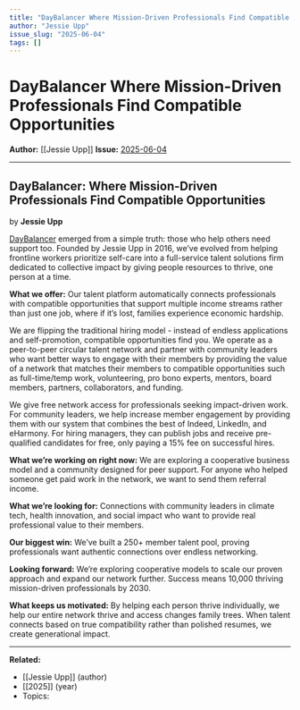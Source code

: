 ```yaml
---
title: "DayBalancer Where Mission-Driven Professionals Find Compatible Opportunities"
author: "Jessie Upp"
issue_slug: "2025-06-04"
tags: []
---
```


# DayBalancer Where Mission-Driven Professionals Find Compatible Opportunities

**Author:** [[Jessie Upp]]
**Issue:** [2025-06-04](https://plex.collectivesensecommons.org/2025-06-04/)

---

## DayBalancer: Where Mission-Driven Professionals Find Compatible Opportunities
by **Jessie Upp**

[DayBalancer](https://daybalancer.com/) emerged from a simple truth: those who help others need support too. Founded by Jessie Upp in 2016, we’ve evolved from helping frontline workers prioritize self-care into a full-service talent solutions firm dedicated to collective impact by giving people resources to thrive, one person at a time.

**What we offer:** Our talent platform automatically connects professionals with compatible opportunities that support multiple income streams rather than just one job, where if it’s lost, families experience economic hardship.

We are flipping the traditional hiring model - instead of endless applications and self-promotion, compatible opportunities find you. We operate as a peer-to-peer circular talent network and partner with community leaders who want better ways to engage with their members by providing the value of a network that matches their members to compatible opportunities such as full-time/temp work, volunteering, pro bono experts, mentors, board members, partners, collaborators, and funding.

We give free network access for professionals seeking impact-driven work. For community leaders, we help increase member engagement by providing them with our system that combines the best of Indeed, LinkedIn, and eHarmony. For hiring managers, they can publish jobs and receive pre-qualified candidates for free, only paying a 15% fee on successful hires.

**What we’re working on right now:** We are exploring a cooperative business model and a community designed for peer support. For anyone who helped someone get paid work in the network, we want to send them referral income.

**What we’re looking for:** Connections with community leaders in climate tech, health innovation, and social impact who want to provide real professional value to their members.

**Our biggest win:** We’ve built a 250+ member talent pool, proving professionals want authentic connections over endless networking.

**Looking forward:** We’re exploring cooperative models to scale our proven approach and expand our network further. Success means 10,000 thriving mission-driven professionals by 2030.

**What keeps us motivated:** By helping each person thrive individually, we help our entire network thrive and access changes family trees. When talent connects based on true compatibility rather than polished resumes, we create generational impact.

---

**Related:**
- [[Jessie Upp]] (author)
- [[2025]] (year)
- Topics: 

